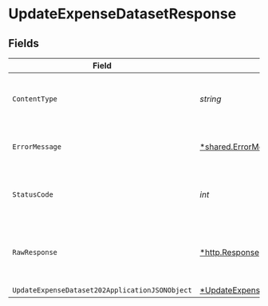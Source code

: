 # UpdateExpenseDatasetResponse


## Fields

| Field                                                                                                        | Type                                                                                                         | Required                                                                                                     | Description                                                                                                  |
| ------------------------------------------------------------------------------------------------------------ | ------------------------------------------------------------------------------------------------------------ | ------------------------------------------------------------------------------------------------------------ | ------------------------------------------------------------------------------------------------------------ |
| `ContentType`                                                                                                | *string*                                                                                                     | :heavy_check_mark:                                                                                           | HTTP response content type for this operation                                                                |
| `ErrorMessage`                                                                                               | [*shared.ErrorMessage](../../models/shared/errormessage.md)                                                  | :heavy_minus_sign:                                                                                           | The request made is not valid.                                                                               |
| `StatusCode`                                                                                                 | *int*                                                                                                        | :heavy_check_mark:                                                                                           | HTTP response status code for this operation                                                                 |
| `RawResponse`                                                                                                | [*http.Response](https://pkg.go.dev/net/http#Response)                                                       | :heavy_minus_sign:                                                                                           | Raw HTTP response; suitable for custom response parsing                                                      |
| `UpdateExpenseDataset202ApplicationJSONObject`                                                               | [*UpdateExpenseDataset202ApplicationJSON](../../models/operations/updateexpensedataset202applicationjson.md) | :heavy_minus_sign:                                                                                           | Accepted                                                                                                     |